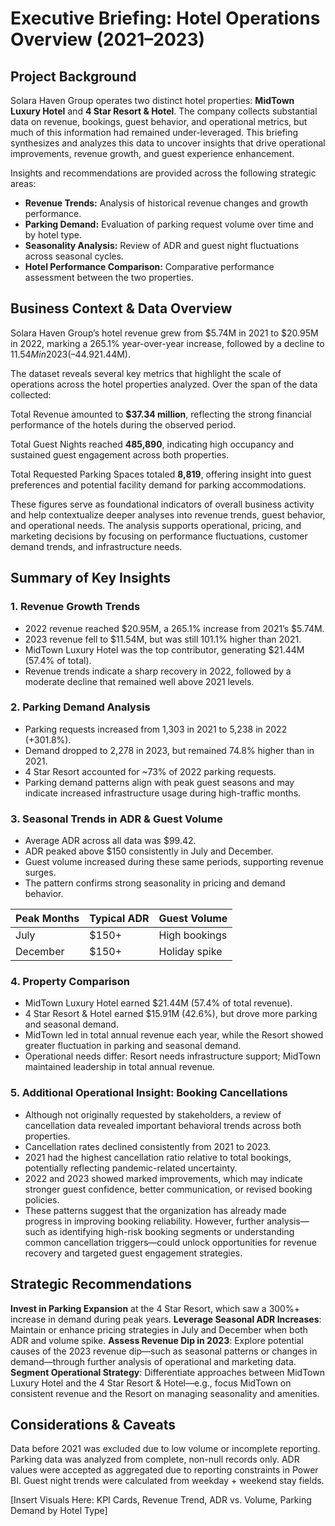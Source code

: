 # Executive Briefing: Hotel Operations Overview (2021–2023)

## Project Background

Solara Haven Group operates two distinct hotel properties: **MidTown Luxury Hotel** and **4 Star Resort & Hotel**. The company collects substantial data on revenue, bookings, guest behavior, and operational metrics, but much of this information had remained under-leveraged. This briefing synthesizes and analyzes this data to uncover insights that drive operational improvements, revenue growth, and guest experience enhancement.

Insights and recommendations are provided across the following strategic areas:

* **Revenue Trends:** Analysis of historical revenue changes and growth performance.
* **Parking Demand:** Evaluation of parking request volume over time and by hotel type.
* **Seasonality Analysis:** Review of ADR and guest night fluctuations across seasonal cycles.
* **Hotel Performance Comparison:** Comparative performance assessment between the two properties.

## Business Context & Data Overview

Solara Haven Group’s hotel revenue grew from $5.74M in 2021 to $20.95M in 2022, marking a 265.1% year-over-year increase, followed by a decline to $11.54M in 2023 (–44.9% YoY). Despite the drop, 2023 revenue remained 101.1% higher than in 2021. The sharp rise in 2022 reflects post pandemic recovery, while 2023 suggests market stabilization. MidTown Luxury Hotel led performance with 57.4% of total revenue ($21.44M).

The dataset reveals several key metrics that highlight the scale of operations across the hotel properties analyzed. Over the span of the data collected:

Total Revenue amounted to **$37.34 million**, reflecting the strong financial performance of the hotels during the observed period.

Total Guest Nights reached **485,890**, indicating high occupancy and sustained guest engagement across both properties.

Total Requested Parking Spaces totaled **8,819**, offering insight into guest preferences and potential facility demand for parking accommodations.

These figures serve as foundational indicators of overall business activity and help contextualize deeper analyses into revenue trends, guest behavior, and operational needs.
The analysis supports operational, pricing, and marketing decisions by focusing on performance fluctuations, customer demand trends, and infrastructure needs.


## Summary of Key Insights

### 1. Revenue Growth Trends

* 2022 revenue reached \$20.95M, a 265.1% increase from 2021’s \$5.74M.
* 2023 revenue fell to \$11.54M, but was still 101.1% higher than 2021.
* MidTown Luxury Hotel was the top contributor, generating \$21.44M (57.4% of total).
* Revenue trends indicate a sharp recovery in 2022, followed by a moderate decline that remained well above 2021 levels.

### 2. Parking Demand Analysis

* Parking requests increased from 1,303 in 2021 to 5,238 in 2022 (+301.8%).
* Demand dropped to 2,278 in 2023, but remained 74.8% higher than in 2021.
* 4 Star Resort accounted for \~73% of 2022 parking requests.
* Parking demand patterns align with peak guest seasons and may indicate increased infrastructure usage during high-traffic months.

### 3. Seasonal Trends in ADR & Guest Volume

* Average ADR across all data was \$99.42.
* ADR peaked above \$150 consistently in July and December.
* Guest volume increased during these same periods, supporting revenue surges.
* The pattern confirms strong seasonality in pricing and demand behavior.

| Peak Months | Typical ADR | Guest Volume  |
| ----------- | ----------- | ------------- |
| July        | \$150+      | High bookings |
| December    | \$150+      | Holiday spike |

### 4. Property Comparison

* MidTown Luxury Hotel earned \$21.44M (57.4% of total revenue).
* 4 Star Resort & Hotel earned \$15.91M (42.6%), but drove more parking and seasonal demand.
* MidTown led in total annual revenue each year, while the Resort showed greater fluctuation in parking and seasonal demand.
* Operational needs differ: Resort needs infrastructure support; MidTown maintained leadership in total annual revenue.

### 5. Additional Operational Insight: Booking Cancellations

* Although not originally requested by stakeholders, a review of cancellation data revealed important behavioral trends across both properties.
* Cancellation rates declined consistently from 2021 to 2023.
* 2021 had the highest cancellation ratio relative to total bookings, potentially reflecting pandemic-related uncertainty.
* 2022 and 2023 showed marked improvements, which may indicate stronger guest confidence, better communication, or revised booking policies.
* These patterns suggest that the organization has already made progress in improving booking reliability. However, further analysis—such as identifying high-risk booking segments or understanding common cancellation triggers—could unlock opportunities for revenue recovery and targeted guest engagement strategies.



## Strategic Recommendations

**Invest in Parking Expansion** at the 4 Star Resort, which saw a 300%+ increase in demand during peak years.
**Leverage Seasonal ADR Increases**: Maintain or enhance pricing strategies in July and December when both ADR and volume spike.
**Assess Revenue Dip in 2023**: Explore potential causes of the 2023 revenue dip—such as seasonal patterns or changes in demand—through further analysis of operational and marketing data.
**Segment Operational Strategy**: Differentiate approaches between MidTown Luxury Hotel and the 4 Star Resort & Hotel—e.g., focus MidTown on consistent revenue and the Resort on managing seasonality and amenities.


## Considerations & Caveats

Data before 2021 was excluded due to low volume or incomplete reporting.
Parking data was analyzed from complete, non-null records only.
ADR values were accepted as aggregated due to reporting constraints in Power BI.
Guest night trends were calculated from weekday + weekend stay fields.

\[Insert Visuals Here: KPI Cards, Revenue Trend, ADR vs. Volume, Parking Demand by Hotel Type]

